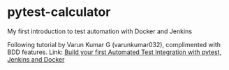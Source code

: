 # pytest-calculator
My first introduction to test automation with Docker and Jenkins

Following tutorial by Varun Kumar G (varunkumar032), complimented with BDD features.
Link: [Build your first Automated Test Integration with pytest, Jenkins and Docker](https://medium.com/swlh/build-your-first-automated-test-integration-with-pytest-jenkins-and-docker-ec738ec43955)